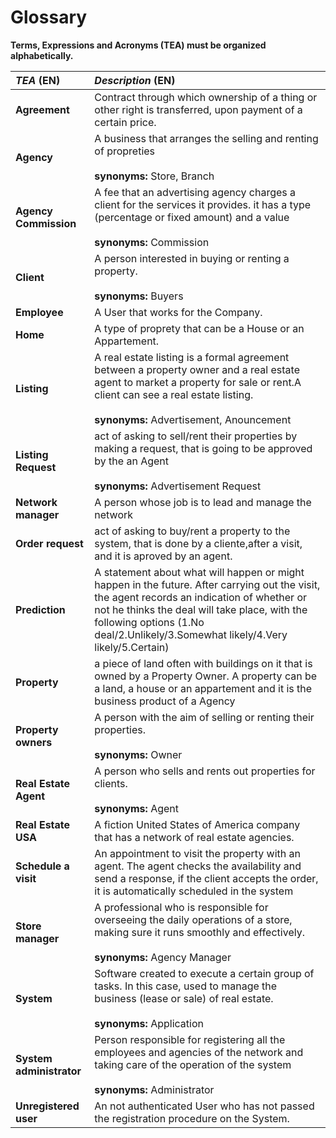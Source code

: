 # Glossary

**Terms, Expressions and Acronyms (TEA) must be organized alphabetically.**


| **_TEA_** (EN)           | **_Description_** (EN)                                                                                                                                                                                          |                                       
|:-------------------------|:----------------------------------------------------------------------------------------------------------------------------------------------------------------------------------------------------------------|
| **Agreement**            | Contract through which ownership of a thing or other right is transferred, upon payment of a certain price.                                                                                                     |
| **Agency**               | A business that arranges the selling and renting of propreties <br><br>__synonyms:__ Store, Branch                                                                                                              |
| **Agency Commission**    | A fee that an advertising agency charges a client for the services it provides. it has a type (percentage or  fixed amount) and a value<br><br>__synonyms:__ Commission                                         |
| **Client**               | A person interested in buying or renting a property. <br><br>__synonyms:__ Buyers                                                                                                                           |
| **Employee**             | A User that works for the Company.|
| **Home**                 | A type of proprety that can be a House or an Appartement.|
| **Listing**              | A real estate listing is a formal agreement between a property owner and a real estate agent to market a property for sale or rent.A client can see a real estate listing. <br><br>__synonyms:__ Advertisement, Anouncement |
| **Listing Request**      | act of asking to sell/rent their properties by making a request, that is going to be approved by the an Agent <br><br>__synonyms:__ Advertisement Request|
| **Network manager**      | A person whose job is to lead and manage the network |
| **Order request**        | act of asking to buy/rent a property to the system, that is done by a cliente,after a visit, and it is aproved by an agent.|
| **Prediction**           | A statement about what will happen or might happen in the future. After carrying out the visit, the agent records an indication of whether or not he thinks the deal will take place, with the following options (1.No deal/2.Unlikely/3.Somewhat likely/4.Very likely/5.Certain) |  
| **Property**             | a piece of land often with buildings on it that is owned by a Property Owner. A property can be a land, a house or an appartement and it is the business product of a Agency |  
| **Property owners** | A person with the aim of selling or renting their properties.<br><br>__synonyms:__ Owner|
| **Real Estate Agent**    | A person who sells and rents out properties for clients.<br><br> __synonyms:__ Agent|
| **Real Estate USA**      | A fiction United States of America company that has a network of real estate agencies.|
| **Schedule a visit**     | An appointment to visit the property with an agent. The agent checks the availability and send a response, if the client accepts the order, it is automatically scheduled in the system |
| **Store manager**        | A professional who is responsible for overseeing the daily operations of a store, making sure it runs smoothly and effectively. <br><br>__synonyms:__ Agency Manager                                            |
| **System**               | Software created to execute a certain group of tasks. In this case, used to manage the business (lease or sale) of real estate. <br><br>__synonyms:__ Application                                               |
| **System administrator** | Person responsible for registering all the employees and agencies of the network and taking care of the operation of the system <br><br>__synonyms:__ Administrator                                             |
| **Unregistered user**    | An not authenticated User who has not passed the registration procedure on the System.|


